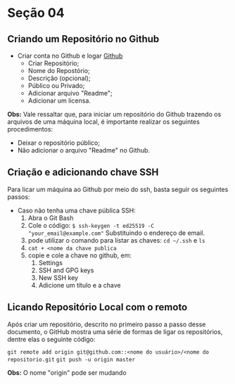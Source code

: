 # Seção 04

## Criando um Repositório no Github

* Criar conta no Github e logar [Github](https://github.com/)
    - Criar Repositório;
    - Nome do Repostório;
    - Descrição (opcional);
    - Público ou Privado;
    - Adicionar arquivo "Readme";
    - Adicionar um licensa.

**Obs:** Vale ressaltar que, para iniciar um repositório do Github trazendo os arquivos de uma máquina local, é importante realizar os seguintes procedimentos:
* Deixar o repositório público;
* Não adicionar o arquivo "Readme" no Github.

## Criação e adicionando chave SSH

Para licar um máquina ao Github por meio do ssh, basta seguir os seguintes passos:
* Caso não tenha uma chave pública SSH: 
    1. Abra o Git Bash
    2. Cole o código: `$ ssh-keygen -t ed25519 -C "your_email@example.com"` Substituindo o endereço de email.
    3. pode utilizar o comando para listar as chaves: `cd ~/.ssh` e `ls`
    4. `cat + <nome da chave publica`
    5. copie e cole a chave no github, em:
        1. Settings
        2. SSH and GPG keys
        3. New SSH key
        4. Adicione um título e a chave


## Licando Repositório Local com o remoto
Após criar um repositório, descrito no primeiro passo a passo desse documento, o GitHub mostra uma série de formas de ligar os repositórios, dentre elas o seguinte código:

`git remote add origin git@github.com::<nome do usuário>/<nome do repositorio.git`
`git push -u origin master`

**Obs:** O nome "origin" pode ser mudando

